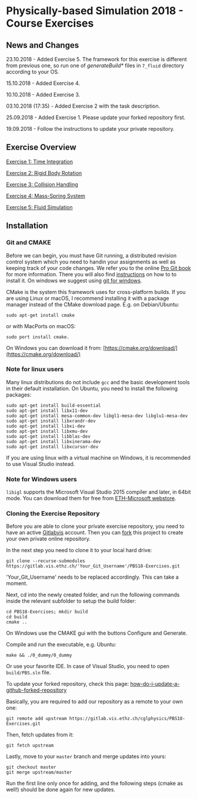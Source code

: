 # Physically-based Simulation 2018 - Course Exercises

## News and Changes

23.10.2018 - Added Exercise 5. The framework for this exercise is different from previous one, so run one of _generateBuild*_ files in `7_fluid` directory according to your OS.

15.10.2018 - Added Exercise 4.

10.10.2018 - Added Exercise 3.

03.10.2018 (17:35) - Added Exercise 2 with the task description.

25.09.2018 - Added Exercise 1. Please update your forked repository first.

19.09.2018 - Follow the instructions to update your private repository.

## Exercise Overview

<!-- Not available yet. -->
[Exercise 1: Time Integration](ex1.pdf)

[Exercise 2: Rigid Body Rotation](ex2.pdf)

[Exercise 3: Collision Handling](ex3.pdf)

[Exercise 4: Mass-Spring System](ex4.pdf)

[Exercise 5: Fluid Simulation](ex5.pdf)

## Installation

### Git and CMAKE
Before we can begin, you must have Git running, a distributed revision control system which you need to handin your assignments as well as keeping track of your code changes. We refer you to the online [Pro Git book](https://git-scm.com/book/en/v2) for more information. There you will also find [instructions](https://git-scm.com/book/en/v2/Getting-Started-Installing-Git]) on how to to install it. On windows we suggest using [git for windows](https://git-for-windows.github.io/).

CMake is the system this framework uses for cross-platform builds. If you are using Linux or macOS, I recommend installing it with a package manager instead of the CMake download page. E.g. on Debian/Ubuntu:
```
sudo apt-get install cmake
```
or with MacPorts on macOS:
```
sudo port install cmake.
```
On Windows you can download it from:
[https://cmake.org/download/](https://cmake.org/download/)

### Note for linux users

Many linux distributions do not include `gcc` and the basic development tools in their default installation. On Ubuntu, you need to install the following packages:

```
sudo apt-get install build-essential
sudo apt-get install libx11-dev
sudo apt-get install mesa-common-dev libgl1-mesa-dev libglu1-mesa-dev
sudo apt-get install libxrandr-dev
sudo apt-get install libxi-dev
sudo apt-get install libxmu-dev
sudo apt-get install libblas-dev
sudo apt-get install libxinerama-dev
sudo apt-get install libxcursor-dev
```

If you are using linux with a virtual machine on Windows, it is recommended to use Visual Studio instead.

### Note for Windows users

`libigl` supports the Microsoft Visual Studio 2015 compiler and later, in 64bit mode. You can download them for free from [ETH-Microsoft webstore](https://e5.onthehub.com/WebStore/ProductsByMajorVersionList.aspx?cmi_cs=1&cmi_mnuMain=bdba23cf-e05e-e011-971f-0030487d8897&ws=5664fddb-836f-e011-971f-0030487d8897&vsro=8).


### Cloning the Exercise Repository
Before you are able to clone your private exercise repository, you need to have an active [Gitlabvis](https://gitlab.vis.ethz.ch/) account. Then you can [fork](https://docs.gitlab.com/ee/gitlab-basics/fork-project.html) this project to create your own private online repository.

In the next step you need to clone it to your local hard drive:
```
git clone --recurse-submodules https://gitlab.vis.ethz.ch/'Your_Git_Username'/PBS18-Exercises.git
```
'Your_Git_Username' needs to be replaced accordingly. This can take a moment.

Next, cd into the newly created folder, and run the following commands inside the relevant subfolder to setup the build folder:
```
cd PBS18-Exercises; mkdir build
cd build
cmake ..
```
On Windows use the CMAKE gui with the buttons Configure and Generate.

Compile and run the executable, e.g. Ubuntu:
```
make && ./0_dummy/0_dummy
```
Or use your favorite IDE. In case of Visual Studio, you need to open ```build/PBS.sln``` file.

To update your forked repository, check this page: [how-do-i-update-a-github-forked-repository](https://stackoverflow.com/questions/7244321/how-do-i-update-a-github-forked-repository)

Basically, you are required to add our repository as a remote to your own one:
```
git remote add upstream https://gitlab.vis.ethz.ch/cglphysics/PBS18-Exercises.git
```
Then, fetch updates from it:
```
git fetch upstream
```
Lastly, move to your `master` branch and merge updates into yours:
```
git checkout master
git merge upstream/master
```
Run the first line only once for adding, and the following steps (cmake as well!) should be done again for new updates.

